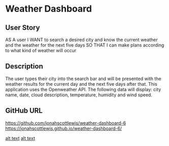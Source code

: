 # Weather Dashboard

## User Story

AS A user
I WANT to search a desired city and know the current weather and the weather for the next five days
SO THAT I can make plans according to what kind of weather will occur


## Description

The user types their city into the search bar and will be presented with the weather results for the current day and the next five days after that. This application uses the Openweather API. The following data will display: city name, date, cloud description, temperature, humidity and wind speed.

## GitHub URL
https://github.com/jonahscottlewis/weather-dashboard-6
https://jonahscottlewis.github.io/weather-dashboard-6/

[alt text](./assets/Weather%20Dashboard-(1).png)
[alt text](./assets/Weather%20Dashboard%20(2).png)